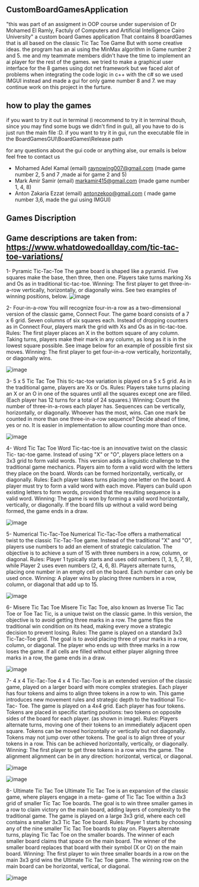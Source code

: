 ## CustomBoardGamesApplication
"this was part of an assigment in OOP course under supervision of Dr Mohamed El Ramly, Factuly of Computers and Artificial Intelligence Cairo University"
a custom board Games application That contains 8 boardGames that is all based on the classic Tic Tac Toe Game But with some creative ideas.
the program has an ai using the MinMax algorithm in Game number 2 and 5.
me and my teammate members didn't have the time to implement an ai player for the rest of the games.
we tried to make a graphical user interface for the 8 games using dot net framework but we faced alot of problems when integrating the code logic in c++ with the c# so we used IMGUI instead and made a gui for only game number 8 and 7. we may continue work on this project in the furture.

## how to play the games 
if you want to try it out in terminal (i recommend to try it in terminal thouh, since you may find some bugs we didn't find in gui),
all you have to do is just run the main file :D.
if you want to try it in gui, run the executable file in the BoardGamesGUI\BoardGames\Release path

for any questions about the gui code or anything alse, our emails is below feel free to contact us

* Mohamed Adel Kamal (email) raynowing007@gmail.com (made game number 2, 5 and 7 ,made ai for game 2 and 5)
* Mark Amir Samir (email) markamir415@gmail.com (made game number 1, 4, 8)
* Anton Zakaria Ezzat (email) antonzekoo@gmail.com ( made game number 3,6, made the gui using IMGUI)


## Games Discription 
## Game descriptions are taken from: https://www.whatdowedoallday.com/tic-tac-toe-variations/

1- Pyramic Tic-Tac-Toe
The game board is shaped like a pyramid. Five squares make the base, then three, then one. Players
take turns marking Xs and Os as in traditional tic-tac-toe. Winning: The first player to get three-in-a-row vertically, horizontally, or diagonally wins. See
two examples of winning positions, below.
![image](https://github.com/user-attachments/assets/408eed0f-f97f-4157-b492-4332fb4ee4e5)

2- Four-in-a-row
You will recognize four-in-a row as a two-dimensional version of the classic game, Connect Four. The game board consists of a 7 x 6 grid. Seven columns of six squares each. Instead of dropping
counters as in Connect Four, players mark the grid with Xs and Os as in tic-tac-toe. Rules: The first player places an X in the bottom square of any column. Taking turns, players make
their mark in any column, as long as it is in the lowest square possible. See image below for an
example of possible first six moves. Winning: The first player to get four-in-a-row vertically, horizontally, or diagonally wins.

![image](https://github.com/user-attachments/assets/9215bf0d-b155-46a6-b0fa-d6e9d03b9e98)

3- 5 x 5 Tic Tac Toe
This tic-tac-toe variation is played on a 5 x 5 grid. As in the traditional game, players are Xs or Os. Rules: Players take turns placing an X or an O in
one of the squares until all the squares except one
are filled. (Each player has 12 turns for a total of
24 squares.)
Winning: Count the number of three-in-a-rows
each player has. Sequences can be vertically, horizontally, or diagonally. Whoever has the most, wins. Can one mark be counted in more than one
three-in-a-row sequence? Decide ahead of time, yes or no. It is easier in implementation to allow
counting more than once.

![image](https://github.com/user-attachments/assets/1fa535aa-5912-4e44-bfa6-434bc9a13896)

4- Word Tic Tac Toe
Word Tic-tac-toe is an innovative twist on the classic Tic-
tac-toe game. Instead of using "X" or "O", players place
letters on a 3x3 grid to form valid words. This version
adds a linguistic challenge to the traditional game
mechanics. Players aim to form a valid word with the
letters they place on the board. Words can be formed
horizontally, vertically, or diagonally. Rules: Each player takes turns placing one letter on the
board. A player must try to form a valid word with each
move. Players can build upon existing letters to form words, provided that the resulting sequence is
a valid word. Winning: The game is won by forming a valid word horizontally, vertically, or diagonally. If the
board fills up without a valid word being formed, the game ends in a draw.

![image](https://github.com/user-attachments/assets/92f9a6ff-421d-47a1-b89d-c79a3fd4a089)

5- Numerical Tic-Tac-Toe
Numerical Tic-Tac-Toe offers a mathematical twist to
the classic Tic-Tac-Toe game. Instead of the traditional "X" and "O", players use numbers to add an element of
strategic calculation. The objective is to achieve a sum
of 15 with three numbers in a row, column, or diagonal. Rules: Player 1 typically starts and uses odd numbers
(1, 3, 5, 7, 9), while Player 2 uses even numbers (2, 4, 6, 8). Players alternate turns, placing one number in an
empty cell on the board. Each number can only be used
once. Winning: A player wins by placing three numbers in a row, column, or diagonal that add up to 15.


![image](https://github.com/user-attachments/assets/c22d35fa-e532-4fbf-809e-041c3234316b)


6- Misere Tic Tac Toe
Misere Tic Tac Toe, also known as Inverse Tic Tac Toe or Toe Tac Tic, is a unique twist on the
classic game. In this version, the objective is to avoid
getting three marks in a row. The game flips the traditional
win condition on its head, making every move a strategic
decision to prevent losing. Rules: The game is played on a standard 3x3 Tic-Tac-Toe
grid. The goal is to avoid placing three of your marks in a
row, column, or diagonal. The player who ends up with
three marks in a row loses the game. If all cells are filled
without either player aligning three marks in a row, the
game ends in a draw.

![image](https://github.com/user-attachments/assets/b23686e9-ca5a-401f-8148-5af892cdaa9c)

7- 4 x 4 Tic-Tac-Toe
4 x 4 Tic-Tac-Toe is an extended version of the classic game, played on a larger board with more
complex strategies. Each player has four tokens and aims to
align three tokens in a row to win. This game introduces new
movement rules and strategic depth to the traditional Tic-Tac- Toe. The game is played on a 4x4 grid. Each player has four
tokens. Tokens are placed in specific starting positions: two
tokens on opposite sides of the board for each player. (as shown in image).
Rules: Players alternate turns, moving one of their tokens to
an immediately adjacent open square. Tokens can be moved
horizontally or vertically but not diagonally. Tokens may not jump over other tokens. The goal is to
align three of your tokens in a row. This can be achieved
horizontally, vertically, or diagonally. Winning: The first player to get three tokens in a row wins
the game. The alignment alignment can be in any direction: horizontal, vertical, or diagonal.

![image](https://github.com/user-attachments/assets/ca200314-94ee-4996-9d9e-a63c22de6368)

![image](https://github.com/user-attachments/assets/092351b6-a6ca-4cb8-bd63-8360cd4ed458)


8- Ultimate Tic Tac Toe
Ultimate Tic Tac Toe is an expansion of the
classic game, where players engage in a meta- game of Tic Tac Toe within a 3x3 grid of
smaller Tic Tac Toe boards. The goal is to win
three smaller games in a row to claim victory
on the main board, adding layers of complexity
to the traditional game. The game is played on
a large 3x3 grid, where each cell contains a
smaller 3x3 Tic Tac Toe board. Rules: Player 1 starts by choosing any of the
nine smaller Tic Tac Toe boards to play on. Players alternate turns, playing Tic Tac Toe on
the smaller boards. The winner of each smaller
board claims that space on the main board. The
winner of the smaller board replaces that board
with their symbol (X or O) on the main board. Winning: The first player to win three smaller boards in a row on the main 3x3 grid wins the
Ultimate Tic Tac Toe game. The winning row on the main board can be horizontal, vertical, or
diagonal.

![image](https://github.com/user-attachments/assets/6151d4f7-0fbc-4449-8733-bd5b97b70fe5)








